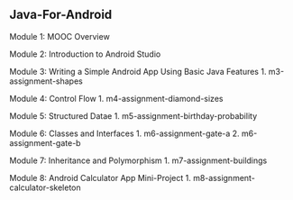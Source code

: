 Java-For-Android
-------------------------------------------------------------------


Module 1: MOOC Overview

Module 2: Introduction to Android Studio

Module 3: Writing a Simple Android App Using Basic Java Features
	1. m3-assignment-shapes
	
Module 4: Control Flow
	1. m4-assignment-diamond-sizes
	
Module 5: Structured Datae
	1. m5-assignment-birthday-probability
	
Module 6: Classes and Interfaces
	1. m6-assignment-gate-a
	2. m6-assignment-gate-b
	
ModuIe 7: Inheritance and Polymorphism
	1. m7-assignment-buildings
	
Module 8: Android Calculator App Mini-Project 
	1. m8-assignment-calculator-skeleton
	



